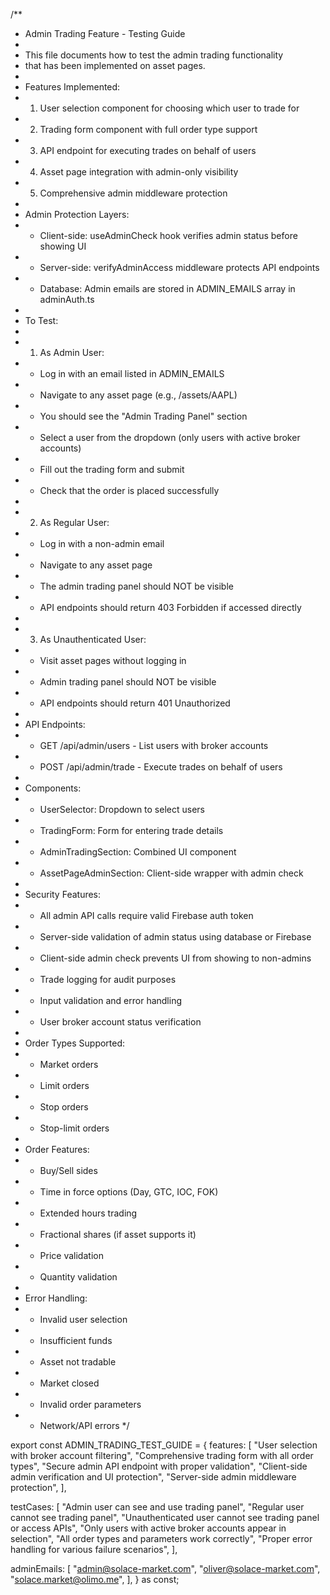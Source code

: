 /**
 * Admin Trading Feature - Testing Guide
 * 
 * This file documents how to test the admin trading functionality
 * that has been implemented on asset pages.
 * 
 * Features Implemented:
 * 1. User selection component for choosing which user to trade for
 * 2. Trading form component with full order type support
 * 3. API endpoint for executing trades on behalf of users
 * 4. Asset page integration with admin-only visibility
 * 5. Comprehensive admin middleware protection
 * 
 * Admin Protection Layers:
 * - Client-side: useAdminCheck hook verifies admin status before showing UI
 * - Server-side: verifyAdminAccess middleware protects API endpoints
 * - Database: Admin emails are stored in ADMIN_EMAILS array in adminAuth.ts
 * 
 * To Test:
 * 
 * 1. As Admin User:
 *    - Log in with an email listed in ADMIN_EMAILS
 *    - Navigate to any asset page (e.g., /assets/AAPL)
 *    - You should see the "Admin Trading Panel" section
 *    - Select a user from the dropdown (only users with active broker accounts)
 *    - Fill out the trading form and submit
 *    - Check that the order is placed successfully
 * 
 * 2. As Regular User:
 *    - Log in with a non-admin email
 *    - Navigate to any asset page
 *    - The admin trading panel should NOT be visible
 *    - API endpoints should return 403 Forbidden if accessed directly
 * 
 * 3. As Unauthenticated User:
 *    - Visit asset pages without logging in
 *    - Admin trading panel should NOT be visible
 *    - API endpoints should return 401 Unauthorized
 * 
 * API Endpoints:
 * - GET /api/admin/users - List users with broker accounts
 * - POST /api/admin/trade - Execute trades on behalf of users
 * 
 * Components:
 * - UserSelector: Dropdown to select users
 * - TradingForm: Form for entering trade details
 * - AdminTradingSection: Combined UI component
 * - AssetPageAdminSection: Client-side wrapper with admin check
 * 
 * Security Features:
 * - All admin API calls require valid Firebase auth token
 * - Server-side validation of admin status using database or Firebase
 * - Client-side admin check prevents UI from showing to non-admins
 * - Trade logging for audit purposes
 * - Input validation and error handling
 * - User broker account status verification
 * 
 * Order Types Supported:
 * - Market orders
 * - Limit orders
 * - Stop orders
 * - Stop-limit orders
 * 
 * Order Features:
 * - Buy/Sell sides
 * - Time in force options (Day, GTC, IOC, FOK)
 * - Extended hours trading
 * - Fractional shares (if asset supports it)
 * - Price validation
 * - Quantity validation
 * 
 * Error Handling:
 * - Invalid user selection
 * - Insufficient funds
 * - Asset not tradable
 * - Market closed
 * - Invalid order parameters
 * - Network/API errors
 */

export const ADMIN_TRADING_TEST_GUIDE = {
  features: [
    "User selection with broker account filtering",
    "Comprehensive trading form with all order types",
    "Secure admin API endpoint with proper validation",
    "Client-side admin verification and UI protection", 
    "Server-side admin middleware protection",
  ],
  
  testCases: [
    "Admin user can see and use trading panel",
    "Regular user cannot see trading panel", 
    "Unauthenticated user cannot see trading panel or access APIs",
    "Only users with active broker accounts appear in selection",
    "All order types and parameters work correctly",
    "Proper error handling for various failure scenarios",
  ],
  
  adminEmails: [
    "admin@solace-market.com",
    "oliver@solace-market.com", 
    "solace.market@olimo.me",
  ],
} as const;